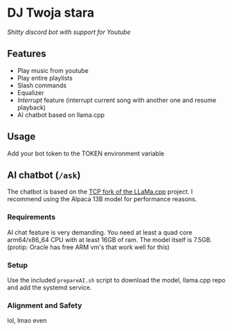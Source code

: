 # DJ Twoja stara
*Shitty discord bot with support for Youtube*

## Features

* Play music from youtube
* Play entire playlists
* Slash commands
* Equalizer
* *Interrupt* feature (interrupt current song with another one and resume playback)
* AI chatbot based on llama.cpp

## Usage

Add your bot token to the TOKEN environment variable

## AI chatbot (`/ask`)

The chatbot is based on the [TCP fork of the LLaMa.cpp](https://github.com/tarruda/llama.cpp) project. I recommend using the Alpaca 13B model for performance reasons.

### Requirements

AI chat feature is very demanding. You need at least a quad core arm64/x86_64 CPU with at least 16GB of ram. The model itself is 7.5GB. (protip: Oracle has free ARM vm's that work well for this)

### Setup

Use the included `prepareAI.sh` script to download the model, llama.cpp repo and add the systemd service.

### Alignment and Safety

lol, lmao even